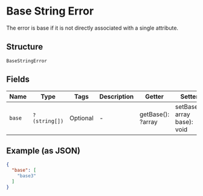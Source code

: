 
# Base String Error

The error is base if it is not directly associated with a single attribute.

## Structure

`BaseStringError`

## Fields

| Name | Type | Tags | Description | Getter | Setter |
|  --- | --- | --- | --- | --- | --- |
| `base` | `?(string[])` | Optional | - | getBase(): ?array | setBase(?array base): void |

## Example (as JSON)

```json
{
  "base": [
    "base3"
  ]
}
```


